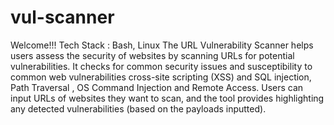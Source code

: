 # vul-scanner
Welcome!!! 
Tech Stack : Bash, Linux 
The URL Vulnerability Scanner helps users assess the security of websites by scanning URLs for potential vulnerabilities.
It checks for common security issues and susceptibility to common web vulnerabilities cross-site scripting (XSS) and SQL injection, Path Traversal , OS Command Injection and Remote Access.
Users can input URLs of websites they want to scan, and the tool provides highlighting any detected vulnerabilities (based on the payloads inputted).



